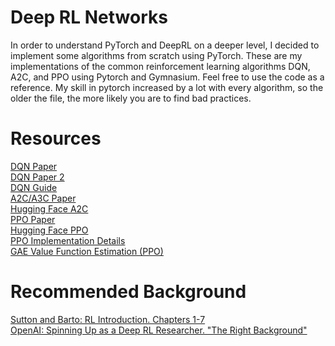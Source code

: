 # Deep RL Networks
In order to understand PyTorch and DeepRL on a deeper level, I decided to implement some algorithms from scratch using PyTorch.
These are my implementations of the common reinforcement learning algorithms DQN, A2C, and PPO using Pytorch and Gymnasium.
Feel free to use the code as a reference. My skill in pytorch increased by a lot with every algorithm, so the older the file, the more likely you are to find bad practices.

# Resources
[DQN Paper](https://arxiv.org/abs/1312.5602)<br>
[DQN Paper 2](https://www.nature.com/articles/nature14236)<br>
[DQN Guide](https://docs.pytorch.org/tutorials/intermediate/reinforcement_q_learning.html)<br>
[A2C/A3C Paper](https://arxiv.org/pdf/1602.01783)<br>
[Hugging Face A2C](https://huggingface.co/learn/deep-rl-course/unitbonus2/hands-on)<br>
[PPO Paper](https://arxiv.org/abs/1707.06347)<br>
[Hugging Face PPO](https://huggingface.co/learn/deep-rl-course/unit8/introduction)<br>
[PPO Implementation Details](https://iclr-blog-track.github.io/2022/03/25/ppo-implementation-details/)<br>
[GAE Value Function Estimation (PPO)](https://arxiv.org/abs/1506.02438)<br>

# Recommended Background
[Sutton and Barto: RL Introduction. Chapters 1-7](http://incompleteideas.net/book/the-book-2nd.html)<br>
[OpenAI: Spinning Up as a Deep RL Researcher. "The Right Background"](https://spinningup.openai.com/en/latest/spinningup/spinningup.html#the-right-background)<br>
